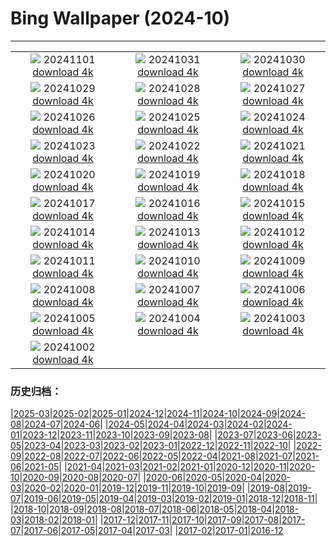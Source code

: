 # Bing Wallpaper (2024-10)
**************
| | | |
|:-:|:-:|:-:|
| ![](https://www.bing.com/th?id=OHR.GargoyleParis_EN-CA6806508662_1920x1080.jpg) 20241101 [download 4k](https://www.bing.com/th?id=OHR.GargoyleParis_EN-CA6806508662_UHD.jpg) | ![](https://www.bing.com/th?id=OHR.HauntedEdinburgh_EN-CA6524249488_1920x1080.jpg) 20241031 [download 4k](https://www.bing.com/th?id=OHR.HauntedEdinburgh_EN-CA6524249488_UHD.jpg) | ![](https://www.bing.com/th?id=OHR.GreatOwl_EN-CA6169202889_1920x1080.jpg) 20241030 [download 4k](https://www.bing.com/th?id=OHR.GreatOwl_EN-CA6169202889_UHD.jpg) |
| ![](https://www.bing.com/th?id=OHR.PumpkinMist_EN-CA5942039818_1920x1080.jpg) 20241029 [download 4k](https://www.bing.com/th?id=OHR.PumpkinMist_EN-CA5942039818_UHD.jpg) | ![](https://www.bing.com/th?id=OHR.PolarBearHug_EN-CA5661955284_1920x1080.jpg) 20241028 [download 4k](https://www.bing.com/th?id=OHR.PolarBearHug_EN-CA5661955284_UHD.jpg) | ![](https://www.bing.com/th?id=OHR.GhostForest_EN-CA5302994217_1920x1080.jpg) 20241027 [download 4k](https://www.bing.com/th?id=OHR.GhostForest_EN-CA5302994217_UHD.jpg) |
| ![](https://www.bing.com/th?id=OHR.MontBlancMassif_EN-CA4972012680_1920x1080.jpg) 20241026 [download 4k](https://www.bing.com/th?id=OHR.MontBlancMassif_EN-CA4972012680_UHD.jpg) | ![](https://www.bing.com/th?id=OHR.BodieCalifornia_EN-CA4900321008_1920x1080.jpg) 20241025 [download 4k](https://www.bing.com/th?id=OHR.BodieCalifornia_EN-CA4900321008_UHD.jpg) | ![](https://www.bing.com/th?id=OHR.MadameSherriCastle_EN-CA4239046959_1920x1080.jpg) 20241024 [download 4k](https://www.bing.com/th?id=OHR.MadameSherriCastle_EN-CA4239046959_UHD.jpg) |
| ![](https://www.bing.com/th?id=OHR.MonsterDoor_EN-CA3833144484_1920x1080.jpg) 20241023 [download 4k](https://www.bing.com/th?id=OHR.MonsterDoor_EN-CA3833144484_UHD.jpg) | ![](https://www.bing.com/th?id=OHR.AutumnCypress_EN-CA3476365850_1920x1080.jpg) 20241022 [download 4k](https://www.bing.com/th?id=OHR.AutumnCypress_EN-CA3476365850_UHD.jpg) | ![](https://www.bing.com/th?id=OHR.SmilingSloth_EN-CA3124807232_1920x1080.jpg) 20241021 [download 4k](https://www.bing.com/th?id=OHR.SmilingSloth_EN-CA3124807232_UHD.jpg) |
| ![](https://www.bing.com/th?id=OHR.DenderaTemple_EN-CA1538664812_1920x1080.jpg) 20241020 [download 4k](https://www.bing.com/th?id=OHR.DenderaTemple_EN-CA1538664812_UHD.jpg) | ![](https://www.bing.com/th?id=OHR.JasperDark_EN-CA8643042761_1920x1080.jpg) 20241019 [download 4k](https://www.bing.com/th?id=OHR.JasperDark_EN-CA8643042761_UHD.jpg) | ![](https://www.bing.com/th?id=OHR.KochiaJapan_EN-CA9025927952_1920x1080.jpg) 20241018 [download 4k](https://www.bing.com/th?id=OHR.KochiaJapan_EN-CA9025927952_UHD.jpg) |
| ![](https://www.bing.com/th?id=OHR.FossilsDorset_EN-CA8526505485_1920x1080.jpg) 20241017 [download 4k](https://www.bing.com/th?id=OHR.FossilsDorset_EN-CA8526505485_UHD.jpg) | ![](https://www.bing.com/th?id=OHR.MaraMigration_EN-CA7027269476_1920x1080.jpg) 20241016 [download 4k](https://www.bing.com/th?id=OHR.MaraMigration_EN-CA7027269476_UHD.jpg) | ![](https://www.bing.com/th?id=OHR.CocoBeach_EN-CA6585712044_1920x1080.jpg) 20241015 [download 4k](https://www.bing.com/th?id=OHR.CocoBeach_EN-CA6585712044_UHD.jpg) |
| ![](https://www.bing.com/th?id=OHR.AlcazarSeville_EN-CA0555315003_1920x1080.jpg) 20241014 [download 4k](https://www.bing.com/th?id=OHR.AlcazarSeville_EN-CA0555315003_UHD.jpg) | ![](https://www.bing.com/th?id=OHR.QuebecDuck_EN-CA0208524250_1920x1080.jpg) 20241013 [download 4k](https://www.bing.com/th?id=OHR.QuebecDuck_EN-CA0208524250_UHD.jpg) | ![](https://www.bing.com/th?id=OHR.CelticColours_EN-CA7718811490_1920x1080.jpg) 20241012 [download 4k](https://www.bing.com/th?id=OHR.CelticColours_EN-CA7718811490_UHD.jpg) |
| ![](https://www.bing.com/th?id=OHR.SoranoItaly_EN-CA4829518601_1920x1080.jpg) 20241011 [download 4k](https://www.bing.com/th?id=OHR.SoranoItaly_EN-CA4829518601_UHD.jpg) | ![](https://www.bing.com/th?id=OHR.AspensColorado_EN-CA0556453730_1920x1080.jpg) 20241010 [download 4k](https://www.bing.com/th?id=OHR.AspensColorado_EN-CA0556453730_UHD.jpg) | ![](https://www.bing.com/th?id=OHR.MototiOctopus_EN-CA0168451476_1920x1080.jpg) 20241009 [download 4k](https://www.bing.com/th?id=OHR.MototiOctopus_EN-CA0168451476_UHD.jpg) |
| ![](https://www.bing.com/th?id=OHR.ElbePhilharmonic_EN-CA1458789835_1920x1080.jpg) 20241008 [download 4k](https://www.bing.com/th?id=OHR.ElbePhilharmonic_EN-CA1458789835_UHD.jpg) | ![](https://www.bing.com/th?id=OHR.CoyoteGulch_EN-CA9362587881_1920x1080.jpg) 20241007 [download 4k](https://www.bing.com/th?id=OHR.CoyoteGulch_EN-CA9362587881_UHD.jpg) | ![](https://www.bing.com/th?id=OHR.ElephantTeacher_EN-CA7050305105_1920x1080.jpg) 20241006 [download 4k](https://www.bing.com/th?id=OHR.ElephantTeacher_EN-CA7050305105_UHD.jpg) |
| ![](https://www.bing.com/th?id=OHR.NuitBlanche24_EN-CA8251507494_1920x1080.jpg) 20241005 [download 4k](https://www.bing.com/th?id=OHR.NuitBlanche24_EN-CA8251507494_UHD.jpg) | ![](https://www.bing.com/th?id=OHR.TajMahalReflection_EN-CA5616417702_1920x1080.jpg) 20241004 [download 4k](https://www.bing.com/th?id=OHR.TajMahalReflection_EN-CA5616417702_UHD.jpg) | ![](https://www.bing.com/th?id=OHR.YukonAutumn_EN-CA4777665764_1920x1080.jpg) 20241003 [download 4k](https://www.bing.com/th?id=OHR.YukonAutumn_EN-CA4777665764_UHD.jpg) |
| ![](https://www.bing.com/th?id=OHR.HalfDomeYosemite_EN-CA4543823129_1920x1080.jpg) 20241002 [download 4k](https://www.bing.com/th?id=OHR.HalfDomeYosemite_EN-CA4543823129_UHD.jpg) |  |  |

### 历史归档：

|[2025-03](/../2025-03/2025-03.md)|[2025-02](/../2025-02/2025-02.md)|[2025-01](/../2025-01/2025-01.md)|[2024-12](/../2024-12/2024-12.md)|[2024-11](/../2024-11/2024-11.md)|[2024-10](/2024-10.md)|[2024-09](/../2024-09/2024-09.md)|[2024-08](/../2024-08/2024-08.md)|[2024-07](/../2024-07/2024-07.md)|[2024-06](/../2024-06/2024-06.md)|
|[2024-05](/../2024-05/2024-05.md)|[2024-04](/../2024-04/2024-04.md)|[2024-03](/../2024-03/2024-03.md)|[2024-02](/../2024-02/2024-02.md)|[2024-01](/../2024-01/2024-01.md)|[2023-12](/../2023-12/2023-12.md)|[2023-11](/../2023-11/2023-11.md)|[2023-10](/../2023-10/2023-10.md)|[2023-09](/../2023-09/2023-09.md)|[2023-08](/../2023-08/2023-08.md)|
|[2023-07](/../2023-07/2023-07.md)|[2023-06](/../2023-06/2023-06.md)|[2023-05](/../2023-05/2023-05.md)|[2023-04](/../2023-04/2023-04.md)|[2023-03](/../2023-03/2023-03.md)|[2023-02](/../2023-02/2023-02.md)|[2023-01](/../2023-01/2023-01.md)|[2022-12](/../2022-12/2022-12.md)|[2022-11](/../2022-11/2022-11.md)|[2022-10](/../2022-10/2022-10.md)|
|[2022-09](/../2022-09/2022-09.md)|[2022-08](/../2022-08/2022-08.md)|[2022-07](/../2022-07/2022-07.md)|[2022-06](/../2022-06/2022-06.md)|[2022-05](/../2022-05/2022-05.md)|[2022-04](/../2022-04/2022-04.md)|[2021-08](/../2021-08/2021-08.md)|[2021-07](/../2021-07/2021-07.md)|[2021-06](/../2021-06/2021-06.md)|[2021-05](/../2021-05/2021-05.md)|
|[2021-04](/../2021-04/2021-04.md)|[2021-03](/../2021-03/2021-03.md)|[2021-02](/../2021-02/2021-02.md)|[2021-01](/../2021-01/2021-01.md)|[2020-12](/../2020-12/2020-12.md)|[2020-11](/../2020-11/2020-11.md)|[2020-10](/../2020-10/2020-10.md)|[2020-09](/../2020-09/2020-09.md)|[2020-08](/../2020-08/2020-08.md)|[2020-07](/../2020-07/2020-07.md)|
|[2020-06](/../2020-06/2020-06.md)|[2020-05](/../2020-05/2020-05.md)|[2020-04](/../2020-04/2020-04.md)|[2020-03](/../2020-03/2020-03.md)|[2020-02](/../2020-02/2020-02.md)|[2020-01](/../2020-01/2020-01.md)|[2019-12](/../2019-12/2019-12.md)|[2019-11](/../2019-11/2019-11.md)|[2019-10](/../2019-10/2019-10.md)|[2019-09](/../2019-09/2019-09.md)|
|[2019-08](/../2019-08/2019-08.md)|[2019-07](/../2019-07/2019-07.md)|[2019-06](/../2019-06/2019-06.md)|[2019-05](/../2019-05/2019-05.md)|[2019-04](/../2019-04/2019-04.md)|[2019-03](/../2019-03/2019-03.md)|[2019-02](/../2019-02/2019-02.md)|[2019-01](/../2019-01/2019-01.md)|[2018-12](/../2018-12/2018-12.md)|[2018-11](/../2018-11/2018-11.md)|
|[2018-10](/../2018-10/2018-10.md)|[2018-09](/../2018-09/2018-09.md)|[2018-08](/../2018-08/2018-08.md)|[2018-07](/../2018-07/2018-07.md)|[2018-06](/../2018-06/2018-06.md)|[2018-05](/../2018-05/2018-05.md)|[2018-04](/../2018-04/2018-04.md)|[2018-03](/../2018-03/2018-03.md)|[2018-02](/../2018-02/2018-02.md)|[2018-01](/../2018-01/2018-01.md)|
|[2017-12](/../2017-12/2017-12.md)|[2017-11](/../2017-11/2017-11.md)|[2017-10](/../2017-10/2017-10.md)|[2017-09](/../2017-09/2017-09.md)|[2017-08](/../2017-08/2017-08.md)|[2017-07](/../2017-07/2017-07.md)|[2017-06](/../2017-06/2017-06.md)|[2017-05](/../2017-05/2017-05.md)|[2017-04](/../2017-04/2017-04.md)|[2017-03](/../2017-03/2017-03.md)|
|[2017-02](/../2017-02/2017-02.md)|[2017-01](/../2017-01/2017-01.md)|[2016-12](/../2016-12/2016-12.md)